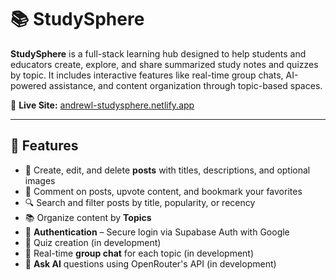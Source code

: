 # 📚 StudySphere

**StudySphere** is a full-stack learning hub designed to help students and educators create, explore, and share summarized study notes and quizzes by topic. It includes interactive features like real-time group chats, AI-powered assistance, and content organization through topic-based spaces.

🔗 **Live Site:** [andrewl-studysphere.netlify.app](https://andrewl-studysphere.netlify.app/)

---

## 🚀 Features

- 📝 Create, edit, and delete **posts** with titles, descriptions, and optional images
- 💬 Comment on posts, upvote content, and bookmark your favorites
- 🔍 Search and filter posts by title, popularity, or recency
- 📚 Organize content by **Topics** 
- 🔐 **Authentication** – Secure login via Supabase Auth with Google
- 📖 Quiz creation (in development)
- 💬 Real-time **group chat** for each topic (in development)
- 🧠 **Ask AI** questions using OpenRouter's API (in development)
